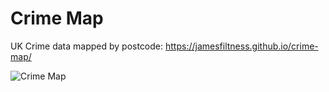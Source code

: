 # Crime Map

UK Crime data mapped by postcode: https://jamesfiltness.github.io/crime-map/

![Crime Map](/screenshot.png)
